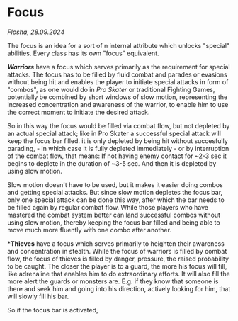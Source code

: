 # Focus

*Flosha, 28.09.2024*

The focus is an idea for a sort of n internal attribute which unlocks "special" abilities. Every class has its own "focus" equivalent. 

***Warriors*** have a focus which serves primarily as the requirement for special attacks. The focus has to be filled by fluid combat and parades or evasions without being hit and enables the player to initiate special attacks in form of "combos", as one would do in *Pro Skater* or traditional Fighting Games, potentially be combined by short windows of slow motion, representing the increased concentration and awareness of the warrior, to enable him to use the correct moment to initiate the desired attack. 

So in this way the focus would be filled via combat flow, but not depleted by an actual special attack; like in Pro Skater a successful special attack will keep the focus bar filled. it is only depleted by being hit without succesfully parading, - in which case it is fully depleted immediately - or by interruption of the combat flow, that means: If not having enemy contact for ~2-3 sec it begins to deplete in the duration of ~3-5 sec. And then it is depleted by using slow motion. 

Slow motion doesn't have to be used, but it makes it easier doing combos and getting special attacks. But since slow motion depletes the focus bar, only one special attack can be done this way, after which the bar needs to be filled again by regular combat flow. While those players who have mastered the combat system better can land successful combos without using slow motion, thereby keeping the focus bar filled and being able to move much more fluently with one combo after another. 

***Thieves** have a focus which serves primarily to heighten their awareness and concentration in stealth. While the focus of warriors is filled by combat flow, the focus of thieves is filled by danger, pressure, the raised probability to be caught. The closer the player is to a guard, the more his focus will fill, like adrenaline that enables him to do extraordinary efforts. It will also fill the more alert the guards or monsters are. E.g. if they know that someone is there and seek him and going into his direction, actively looking for him, that will slowly fill his bar. 



So if the focus bar is activated, 


